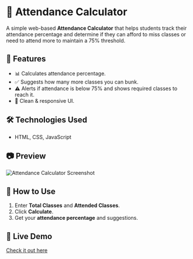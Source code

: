# 🎯 Attendance Calculator

A simple web-based **Attendance Calculator** that helps students track their attendance percentage and determine if they can afford to miss classes or need to attend more to maintain a 75% threshold.

## 🚀 Features
- 📊 Calculates attendance percentage.
- ✅ Suggests how many more classes you can bunk.
- ⚠️ Alerts if attendance is below 75% and shows required classes to reach it.
- 🎨 Clean & responsive UI.

## 🛠️ Technologies Used
- HTML, CSS, JavaScript

## 📷 Preview
![Attendance Calculator Screenshot](screenshot.png)

## 🔧 How to Use
1. Enter **Total Classes** and **Attended Classes**.
2. Click **Calculate**.
3. Get your **attendance percentage** and suggestions.

## 📌 Live Demo
[Check it out here](https://attendance-calculator-eight.vercel.app/)

